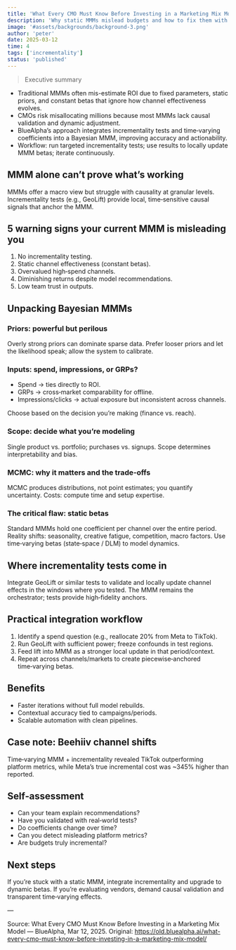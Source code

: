 ```yaml
---
title: 'What Every CMO Must Know Before Investing in a Marketing Mix Model'
description: 'Why static MMMs mislead budgets and how to fix them with incrementality and time‑varying betas'
image: '#assets/backgrounds/background-3.png'
author: 'peter'
date: 2025-03-12
time: 4
tags: ['incrementality']
status: 'published'
---
```


> Executive summary

- Traditional MMMs often mis-estimate ROI due to fixed parameters, static priors, and constant betas that ignore how channel effectiveness evolves.
- CMOs risk misallocating millions because most MMMs lack causal validation and dynamic adjustment.
- BlueAlpha’s approach integrates incrementality tests and time‑varying coefficients into a Bayesian MMM, improving accuracy and actionability.
- Workflow: run targeted incrementality tests; use results to locally update MMM betas; iterate continuously.

## MMM alone can’t prove what’s working

MMMs offer a macro view but struggle with causality at granular levels. Incrementality tests (e.g., GeoLift) provide local, time‑sensitive causal signals that anchor the MMM.

## 5 warning signs your current MMM is misleading you

1. No incrementality testing.
2. Static channel effectiveness (constant betas).
3. Overvalued high‑spend channels.
4. Diminishing returns despite model recommendations.
5. Low team trust in outputs.

## Unpacking Bayesian MMMs

### Priors: powerful but perilous

Overly strong priors can dominate sparse data. Prefer looser priors and let the likelihood speak; allow the system to calibrate.

### Inputs: spend, impressions, or GRPs?

- Spend → ties directly to ROI.
- GRPs → cross‑market comparability for offline.
- Impressions/clicks → actual exposure but inconsistent across channels.

Choose based on the decision you’re making (finance vs. reach).

### Scope: decide what you’re modeling

Single product vs. portfolio; purchases vs. signups. Scope determines interpretability and bias.

### MCMC: why it matters and the trade‑offs

MCMC produces distributions, not point estimates; you quantify uncertainty. Costs: compute time and setup expertise.

### The critical flaw: static betas

Standard MMMs hold one coefficient per channel over the entire period. Reality shifts: seasonality, creative fatigue, competition, macro factors. Use time‑varying betas (state‑space / DLM) to model dynamics.

## Where incrementality tests come in

Integrate GeoLift or similar tests to validate and locally update channel effects in the windows where you tested. The MMM remains the orchestrator; tests provide high‑fidelity anchors.

## Practical integration workflow

1. Identify a spend question (e.g., reallocate 20% from Meta to TikTok).
2. Run GeoLift with sufficient power; freeze confounds in test regions.
3. Feed lift into MMM as a stronger local update in that period/context.
4. Repeat across channels/markets to create piecewise‑anchored time‑varying betas.

## Benefits

- Faster iterations without full model rebuilds.
- Contextual accuracy tied to campaigns/periods.
- Scalable automation with clean pipelines.

## Case note: Beehiiv channel shifts

Time‑varying MMM + incrementality revealed TikTok outperforming platform metrics, while Meta’s true incremental cost was ~345% higher than reported.

## Self‑assessment

- Can your team explain recommendations?
- Have you validated with real‑world tests?
- Do coefficients change over time?
- Can you detect misleading platform metrics?
- Are budgets truly incremental?

## Next steps

If you’re stuck with a static MMM, integrate incrementality and upgrade to dynamic betas. If you’re evaluating vendors, demand causal validation and transparent time‑varying effects.

—

Source: What Every CMO Must Know Before Investing in a Marketing Mix Model — BlueAlpha, Mar 12, 2025. Original: https://old.bluealpha.ai/what-every-cmo-must-know-before-investing-in-a-marketing-mix-model/
